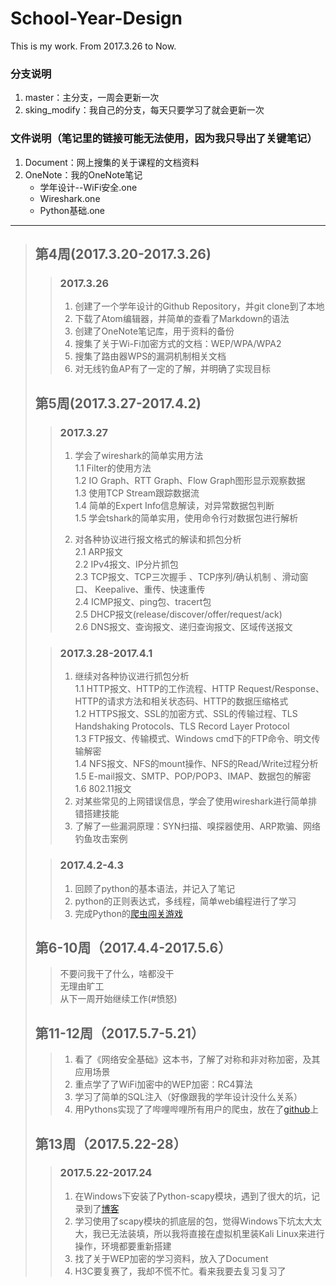 # School-Year-Design
 This is my work. From 2017.3.26 to Now.

### 分支说明
  1. master：主分支，一周会更新一次
  2. sking_modify：我自己的分支，每天只要学习了就会更新一次

### 文件说明（笔记里的链接可能无法使用，因为我只导出了关键笔记）
  1. Document：网上搜集的关于课程的文档资料
  2. OneNote：我的OneNote笔记
      - 学年设计--WiFi安全.one
      - Wireshark.one
      - Python基础.one

-----------------------------

> ## 第4周(2017.3.20-2017.3.26)
> > ### 2017.3.26   
> > 1. 创建了一个学年设计的Github Repository，并git clone到了本地
> > 2. 下载了Atom编辑器，并简单的查看了Markdown的语法
> > 3. 创建了OneNote笔记库，用于资料的备份
> > 4. 搜集了关于Wi-Fi加密方式的文档：WEP/WPA/WPA2
> > 5. 搜集了路由器WPS的漏洞机制相关文档
> > 6. 对无线钓鱼AP有了一定的了解，并明确了实现目标
>
>
>
> ## 第5周(2017.3.27-2017.4.2)
> > ### 2017.3.27
> > 1. 学会了wireshark的简单实用方法   
> >   1.1 Filter的使用方法  
> >   1.2 IO Graph、RTT Graph、Flow Graph图形显示观察数据  
> >   1.3 使用TCP Stream跟踪数据流  
> >   1.4 简单的Expert Info信息解读，对异常数据包判断  
> >   1.5 学会tshark的简单实用，使用命令行对数据包进行解析  
> >  
> > 2. 对各种协议进行报文格式的解读和抓包分析  
> >   2.1 ARP报文   
> >   2.2 IPv4报文、IP分片抓包  
> >   2.3 TCP报文、TCP三次握手 、TCP序列/确认机制 、滑动窗口、 Keepalive、重传、快速重传  
> >   2.4 ICMP报文、ping包、tracert包  
> >   2.5 DHCP报文(release/discover/offer/request/ack)  
> >   2.6 DNS报文、查询报文、递归查询报文、区域传送报文  
>
> > ### 2017.3.28-2017.4.1
> > 1. 继续对各种协议进行抓包分析  
> >   1.1 HTTP报文、HTTP的工作流程、HTTP Request/Response、HTTP的请求方法和相关状态码、HTTP的数据压缩格式  
> >   1.2 HTTPS报文、SSL的加密方式、SSL的传输过程、TLS Handshaking Protocols、TLS Record Layer Protocol  
> >   1.3 FTP报文、传输模式、Windows cmd下的FTP命令、明文传输解密  
> >   1.4 NFS报文、NFS的mount操作、NFS的Read/Write过程分析  
> >   1.5 E-mail报文、SMTP、POP/POP3、IMAP、数据包的解密  
> >   1.6 802.11报文  
> > 2. 对某些常见的上网错误信息，学会了使用wireshark进行简单排错搭建技能  
> > 3. 了解了一些漏洞原理：SYN扫描、嗅探器使用、ARP欺骗、网络钓鱼攻击案例  
>
> > ### 2017.4.2-4.3
> > 1. 回顾了python的基本语法，并记入了笔记
> > 2. python的正则表达式，多线程，简单web编程进行了学习
> > 3. 完成Python的[爬虫闯关游戏](“http://www.heibanke.com/lesson/crawler_ex00/”)
>
>
> ## 第6-10周（2017.4.4-2017.5.6）
> > 不要问我干了什么，啥都没干  
> > 无理由旷工    
> > 从下一周开始继续工作(#愤怒)  
>
> ## 第11-12周（2017.5.7-5.21）  
> > 1. 看了《网络安全基础》这本书，了解了对称和非对称加密，及其应用场景  
> > 2. 重点学了了WiFi加密中的WEP加密：RC4算法  
> > 3. 学习了简单的SQL注入（好像跟我的学年设计没什么关系）  
> > 4. 用Pythons实现了了哔哩哔哩所有用户的爬虫，放在了[github](https://github.com/swusking/Bilibili_users)上  
>
> ## 第13周（2017.5.22-28）
> > ### 2017.5.22-2017.24
> > 1. 在Windows下安装了Python-scapy模块，遇到了很大的坑，记录到了[博客](http://www.skingyang.cn/wordpress/267.html)  
> > 2. 学习使用了scapy模块的抓底层的包，觉得Windows下坑太大太大，我已无法装填，所以我将直接在虚拟机里装Kali Linux来进行操作，环境都要重新搭建  
> > 3. 找了关于WEP加密的学习资料，放入了Document  
> > 4.  H3C要复赛了，我却不慌不忙。看来我要去复习复习了    
